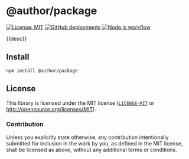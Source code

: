 # @author/package

[![License: MIT](https://img.shields.io/badge/License-MIT-blue.svg?style=flat-square)](https://opensource.org/licenses/MIT)
[![GitHub deployments](https://img.shields.io/github/deployments/{{username}}/{{repository}}/github-pages?label=deploy&style=flat-square)](https://github.com/{{username}}/{{repository}}/deployments/activity_log?environment=github-pages)
[![Node.js workflow](https://img.shields.io/github/actions/workflow/status/{{username}}/{{repository}}/.github/workflows/main.yml?style=flat-square)](https://github.com/{{username}}/{{repository}}/actions/workflows/main.yml)

{{desc}}

## Install

```shell
npm install @author/package
```

## License

This library is licensed under the MIT license ([`LICENSE-MIT`](../../LICENSE) or http://opensource.org/licenses/MIT).

### Contribution

Unless you explicitly state otherwise, any contribution intentionally submitted for inclusion in the work by you, as defined in the MIT license, shall be licensed as above, without any additional terms or conditions.
